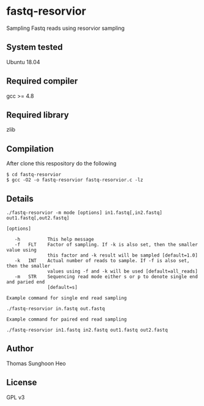 # fastq-resorvior
Sampling Fastq reads using resorvior sampling

## System tested
Ubuntu 18.04

## Required compiler
gcc >= 4.8

## Required library

zlib

## Compilation

After clone this respository do the following
```
$ cd fastq-resorvior
$ gcc -O2 -o fastq-resorvior fastq-resorvior.c -lz
```

## Details

```
./fastq-resorvior -m mode [options] in1.fastq[,in2.fastq] out1.fastq[,out2.fastq]

[options]

   -h          This help message
   -f   FLT    Factor of sampling. If -k is also set, then the smaller value using 
               this factor and -k result will be sampled [default=1.0]
   -k   INT    Actual number of reads to sample. If -f is also set, then the smaller 
               values using -f and -k will be used [default=all_reads]
   -m   STR    Sequencing read mode either s or p to denote single end and paried end
               [default=s]

Example command for single end read sampling

./fastq-resorvior in.fastq out.fastq

Example command for paired end read sampling

./fastq-resorvior in1.fastq in2.fastq out1.fastq out2.fastq

```

## Author

Thomas Sunghoon Heo

## License
GPL v3

